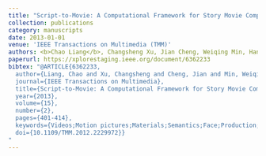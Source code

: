 ```yaml
---
title: "Script-to-Movie: A Computational Framework for Story Movie Composition"
collection: publications
category: manuscripts
date: 2013-01-01
venue: 'IEEE Transactions on Multimedia (TMM)'
authors: <b>Chao Liang</b>, Changsheng Xu, Jian Cheng, Weiqing Min, Hanqing Lu
paperurl: https://xplorestaging.ieee.org/document/6362233
bibtex: "@ARTICLE{6362233,
  author={Liang, Chao and Xu, Changsheng and Cheng, Jian and Min, Weiqing and Lu, Hanqing},
  journal={IEEE Transactions on Multimedia}, 
  title={Script-to-Movie: A Computational Framework for Story Movie Composition}, 
  year={2013},
  volume={15},
  number={2},
  pages={401-414},
  keywords={Videos;Motion pictures;Materials;Semantics;Face;Production;Databases;Movie composition;script and video analysis;computational framework},
  doi={10.1109/TMM.2012.2229972}}
"
---
```

